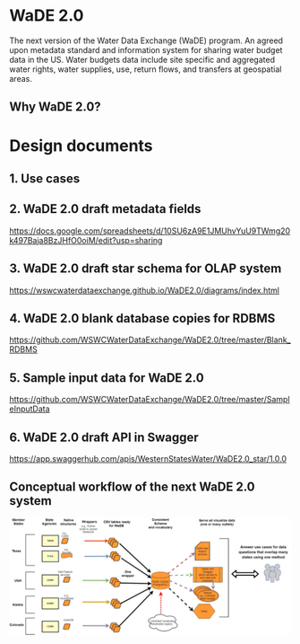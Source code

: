 # WaDE 2.0 
The next version of the Water Data Exchange (WaDE) program. An agreed upon metadata standard and information system for sharing water budget data in the US. Water budgets data include site specific and aggregated water rights, water supplies, use, return flows, and transfers at geospatial areas. 

## Why WaDE 2.0? 


# Design documents  
## 1. Use cases


## 2. WaDE 2.0 draft metadata fields 
https://docs.google.com/spreadsheets/d/10SU6zA9E1JMUhvYuU9TWmg20k497Baja8BzJHfO0oiM/edit?usp=sharing

## 3. WaDE 2.0 draft star schema for OLAP system   
https://wswcwaterdataexchange.github.io/WaDE2.0/diagrams/index.html

## 4. WaDE 2.0 blank database copies for RDBMS
https://github.com/WSWCWaterDataExchange/WaDE2.0/tree/master/Blank_RDBMS

## 5. Sample input data for WaDE 2.0
https://github.com/WSWCWaterDataExchange/WaDE2.0/tree/master/SampleInputData

## 6. WaDE 2.0 draft API in Swagger
https://app.swaggerhub.com/apis/WesternStatesWater/WaDE2.0_star/1.0.0


## Conceptual workflow of the next WaDE 2.0 system  
![](https://github.com/WSWCWaterDataExchange/WaDE2.0/blob/master/WaDE_workflow.jpg)
